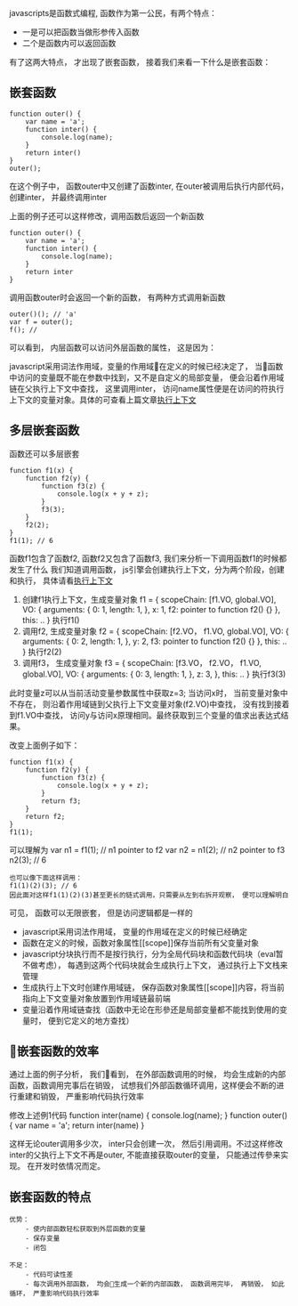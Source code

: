 javascripts是函数式编程, 函数作为第一公民，有两个特点：

- 一是可以把函数当做形参传入函数
- 二个是函数内可以返回函数

有了这两大特点， 才出现了嵌套函数， 接着我们来看一下什么是嵌套函数：

## 嵌套函数


    function outer() {
        var name = 'a';
        function inter() {
            console.log(name);
        }
        return inter()
    }
    outer();
在这个例子中， 函数outer中又创建了函数inter, 在outer被调用后执行内部代码， 创建inter， 并最终调用inter

上面的例子还可以这样修改，调用函数后返回一个新函数

    function outer() {
        var name = 'a';
        function inter() {
            console.log(name);
        }
        return inter
    }

调用函数outer时会返回一个新的函数， 有两种方式调用新函数

    outer()(); // 'a'
    var f = outer();
    f(); //
可以看到， 内层函数可以访问外层函数的属性， 这是因为：

javascript采用词法作用域，变量的作用域在定义的时候已经决定了， 当函数中访问的变量既不能在参数中找到，又不是自定义的局部变量， 便会沿着作用域链在父执行上下文中查找， 这里调用inter， 访问name属性便是在访问的符执行上下文的变量对象。具体的可查看上篇文章[执行上下文](./执行上下文.md)

## 多层嵌套函数
函数还可以多层嵌套

    function f1(x) {
        function f2(y) {
            function f3(z) {
                console.log(x + y + z);
            }
            f3(3);
        }
        f2(2);
    }
    f1(1); // 6

函数f1包含了函数f2, 函数f2又包含了函数f3, 我们来分析一下调用函数f1的时候都发生了什么
我们知道调用函数， js引擎会创建执行上下文，分为两个阶段，创建和执行， 具体请看[执行上下文](./执行上下文.md)
1. 创建f1执行上下文，生成变量对象
    f1 = {
        scopeChain: [f1.VO, global.VO],
        VO: {
            arguments: {
                0: 1,
                length: 1,
            },
            x: 1,
            f2: pointer to function f2() {}
        },
        this: ..
    }
    执行f1()
2. 调用f2, 生成变量对象
    f2 = {
        scopeChain: [f2.VO， f1.VO, global.VO],
        VO: {
            arguments: {
                0: 2,
                length: 1,
            },
            y: 2,
            f3: pointer to function f2() {}
        },
        this: ..
    }
    执行f2(2)
3. 调用f3， 生成变量对象
    f3 = {
        scopeChain: [f3.VO， f2.VO， f1.VO, global.VO],
        VO: {
            arguments: {
                0: 3,
                length: 1,
            },
            z: 3,
        },
        this: ..
    }
    执行f3(3)

此时变量z可以从当前活动变量参数属性中获取z=3; 当访问x时， 当前变量对象中不存在， 则沿着作用域链到父执行上下文变量对象(f2.VO)中查找， 没有找到接着到f1.VO中查找， 访问y与访问x原理相同。最终获取到三个变量的值求出表达式结果。

改变上面例子如下：

    function f1(x) {
        function f2(y) {
            function f3(z) {
                console.log(x + y + z);
            }
            return f3;
        }
        return f2;
    }
    f1(1); 
    
可以理解为
    var n1 = f1(1); // n1 pointer to f2
    var n2 = n1(2); // n2 pointer to f3
    n2(3); // 6

    也可以像下面这样调用：
    f1(1)(2)(3); // 6
    因此面对这样f1(1)(2)(3)甚至更长的链式调用，只需要从左到右拆开观察， 便可以理解明白

可见， 函数可以无限嵌套， 但是访问逻辑都是一样的
- javascript采用词法作用域， 变量的作用域在定义的时候已经确定
- 函数在定义的时候，函数对象属性[[scope]]保存当前所有父变量对象
- javascript分块执行而不是按行执行，分为全局代码块和函数代码块（eval暂不做考虑）， 每遇到这两个代码块就会生成执行上下文， 通过执行上下文栈来管理
- 生成执行上下文时创建作用域链， 保存函数对象属性[[scope]]内容，将当前指向上下文变量对象放置到作用域链最前端
- 变量沿着作用域链查找（函数中无论在形參还是局部变量都不能找到使用的变量时， 便到它定义的地方查找）

## 嵌套函数的效率
通过上面的例子分析， 我们看到， 在外部函数调用的时候， 均会生成新的内部函数，函数调用完事后在销毁， 试想我们外部函数循环调用，这样便会不断的进行重建和销毁， 严重影响代码执行效率

修改上述例1代码
    function inter(name) {
        console.log(name);
    }
    function outer() {
        var name = 'a';
        return inter(name)
    }

这样无论outer调用多少次， inter只会创建一次， 然后引用调用。不过这样修改inter的父执行上下文不再是outer, 不能直接获取outer的变量， 只能通过传參来实现。 在开发时依情况而定。

## 嵌套函数的特点

    优势：
        - 使内部函数轻松获取到外层函数的变量
        - 保存变量
        - 闭包

    不足：
        - 代码可读性差
        - 每次调用外部函数， 均会生成一个新的内部函数， 函数调用完毕， 再销毁， 如此循环， 严重影响代码执行效率





